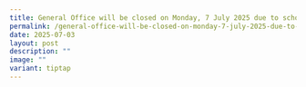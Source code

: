 ```yaml
---
title: General Office will be closed on Monday, 7 July 2025 due to school event
permalink: /general-office-will-be-closed-on-monday-7-july-2025-due-to-school-event/
date: 2025-07-03
layout: post
description: ""
image: ""
variant: tiptap
---
```

